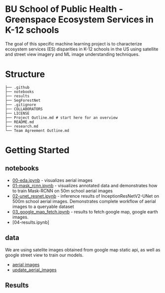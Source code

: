 # BU School of Public Health - Greenspace Ecosystem Services in K-12 schools
The goal of this specific machine learning project is to characterize ecosystem services (ES) disparities in K-12 schools in the US using satellite and street view imagery and ML image understanding techniques. 

# Structure
```
├── .github
├── notebooks
├── results 
├── SegForestNet
├── .gitignore
├── COLLABORATORS
├── LICENSE
├── Project Outline.md # start here for an overview
├── README.md
├── research.md
└── Team Agreement Outline.md
```

# Getting Started 
## notebooks
- [00-eda.ipynb](notebooks/00-eda.ipynb) - visualizes aerial images
- [01-mask_rcnn.ipynb](notebooks/01-mask_rcnn.ipynb) - visualizes annotated data and demonstrates how to train Mask-RCNN on 50m school aerial images
- [02-unet_resnet.ipynb](notebooks/...) - inference results of InceptionResNetV2-UNet on 500m school aerial images. Demonstrates complete workflow of aerial images to a queryable dataset
- [03_google_map_fetch.ipynb](notebooks/03_google_map_fetch.ipynb) - results to fetch google map, google earth images. 
- [04-results.ipynb]

## data

We are using satelite images obtained from google map static api, as well as google street view to train our models.

- [aerial images](https://drive.google.com/drive/folders/1EKbQkQ2RrbqBQrQHzJ3ojXfQXJiULSLH)
- [update_aerial_images](https://drive.google.com/drive/folders/13Qv8GEMoUm6i98ANcl_dMnS03v_L8_G3)



## Results




